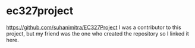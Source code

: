 # ec327project

https://github.com/suhanimitra/EC327Project
I was a contributor to this project, but my friend was the one who created the repository so I linked it here.
